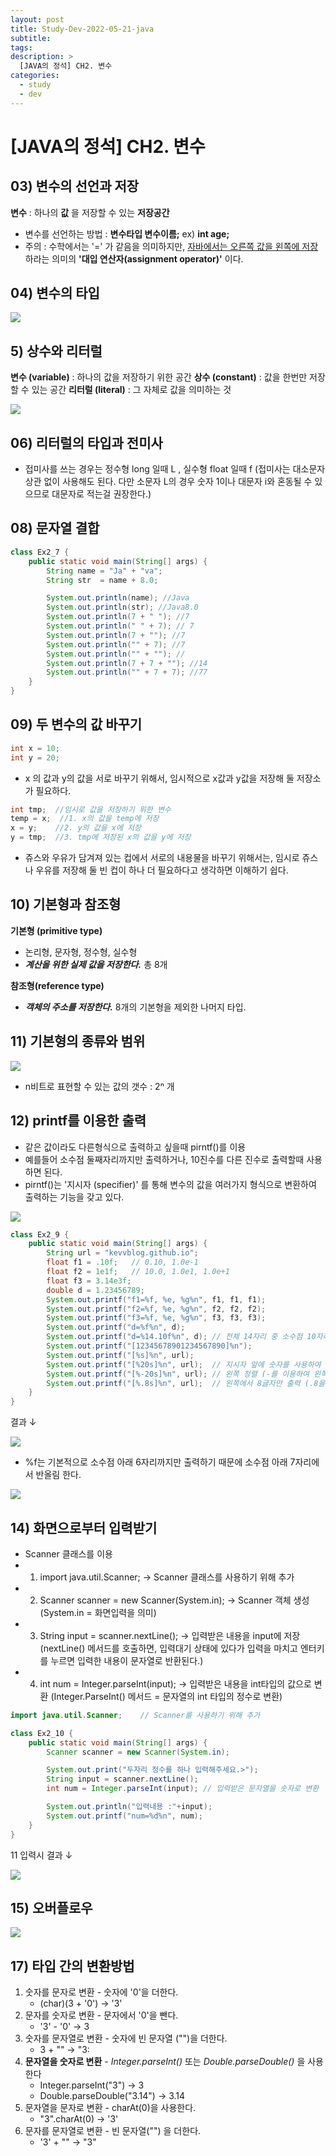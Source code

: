 ```yaml
---
layout: post
title: Study-Dev-2022-05-21-java
subtitle:
tags:
description: >
  [JAVA의 정석] CH2. 변수
categories:
  - study
  - dev
---
```


# [JAVA의 정석] CH2. 변수 

## 03) 변수의 선언과 저장

__변수__ : 하나의 __값__ 을 저장할 수 있는 __저장공간__ <br>

- 변수를 선언하는 방법 : __변수타입 변수이름;__ ex) __int age;__
- 주의 : 수학에서는 '=' 가 같음을 의미하지만, <u> 자바에서는 오른쪽 값을 왼쪽에 저장 </u> 하라는 의미의 __'대입 연산자(assignment operator)'__ 이다. <br>

## 04) 변수의 타입

![](../../../assets/img/study/dev/Study-Dev-2022-05-21-java/1.png)

## 5) 상수와 리터럴

__변수 (variable)__ : 하나의 값을 저장하기 위한 공간
__상수 (constant)__ : 값을 한번만 저장할 수 있는 공간
__리터럴 (literal)__ : 그 자체로 값을 의미하는 것

![](../../../assets/img/study/dev/Study-Dev-2022-05-21-java/2.png)

## 06) 리터럴의 타입과 전미사

- 접미사를 쓰는 경우는 정수형 long 일때 L , 실수형 float 일때 f (접미사는 대소문자 상관 없이 사용해도 된다. 다만 소문자 L의 경우 숫자 1이나 대문자 i와 혼동될 수 있으므로 대문자로 적는걸 권장한다.)

## 08) 문자열 결합

```java
class Ex2_7 {
	public static void main(String[] args) {
		String name = "Ja" + "va";
		String str  = name + 8.0;

		System.out.println(name); //Java
		System.out.println(str); //Java8.0
		System.out.println(7 + " "); //7
		System.out.println(" " + 7); // 7
		System.out.println(7 + ""); //7
		System.out.println("" + 7); //7
		System.out.println("" + ""); //  
		System.out.println(7 + 7 + ""); //14
		System.out.println("" + 7 + 7); //77
	}
}
```

## 09) 두 변수의 값 바꾸기

```java
int x = 10;
int y = 20;
```

- x 의 값과 y의 값을 서로 바꾸기 위해서, 임시적으로 x값과 y값을 저장해 둘 저장소가 필요하다. <br>

```java
int tmp;  //임시로 값을 저장하기 위한 변수 
temp = x;  //1. x의 값을 temp에 저장
x = y;    //2. y의 값을 x에 저장 
y = tmp;  //3. tmp에 저장된 x의 값을 y에 저장 
```

- 쥬스와 우유가 담겨져 있는 컵에서 서로의 내용물을 바꾸기 위해서는, 임시로 쥬스나 우유를 저장해 둘 빈 컵이 하나 더 필요하다고 생각하면 이해하기 쉽다.

## 10) 기본형과 참조형

__기본형 (primitive type)__

- 논리형, 문자형, 정수형, 실수형
- ___계산을 위한 실제 값을 저장한다.___ 총 8개

__참조형(reference type)__

- ___객체의 주소를 저장한다.___ 8개의 기본형을 제외한 나머지 타입.

## 11) 기본형의 종류와 범위

![](../../../assets/img/study/dev/Study-Dev-2022-05-21-java/3.png)

- n비트로 표현할 수 있는 값의 갯수 : 2ⁿ 개

## 12) printf를 이용한 출력

- 같은 값이라도 다른형식으로 출력하고 싶을때 pirntf()를 이용
- 예를들어 소수점 둘째자리까지만 출력하거나, 10진수를 다른 진수로 출력할때 사용하면 된다.
- pirntf()는 '지시자 (specifier)' 를 통해 변수의 값을 여러가지 형식으로 변환하여 출력하는 기능을 갖고 있다.

![](../../../assets/img/study/dev/Study-Dev-2022-05-21-java/4.png)


```java
class Ex2_9 {
	public static void main(String[] args) {
		String url = "kevvblog.github.io";
		float f1 = .10f;   // 0.10, 1.0e-1
		float f2 = 1e1f;   // 10.0, 1.0e1, 1.0e+1
		float f3 = 3.14e3f;
		double d = 1.23456789;
		System.out.printf("f1=%f, %e, %g%n", f1, f1, f1); 
		System.out.printf("f2=%f, %e, %g%n", f2, f2, f2); 
		System.out.printf("f3=%f, %e, %g%n", f3, f3, f3);
		System.out.printf("d=%f%n", d);
		System.out.printf("d=%14.10f%n", d); // 전체 14자리 중 소수점 10자리
		System.out.printf("[12345678901234567890]%n");
		System.out.printf("[%s]%n", url);
		System.out.printf("[%20s]%n", url);	 // 지시자 앞에 숫자를 사용하여 출력할 자릿수를 설정
		System.out.printf("[%-20s]%n", url); // 왼쪽 정렬 (-를 이용하여 왼쪽 정렬)
		System.out.printf("[%.8s]%n", url);  // 왼쪽에서 8글자만 출력 (.8을 이용하여 부분출력)
	}
}
```

결과 ↓

![](../../../assets/img/study/dev/Study-Dev-2022-05-21-java/5.png)

- %f는 기본적으로 소수점 아래 6자리까지만 출력하기 때문에 소수점 아래 7자리에서 반올림 한다.

![](../../../assets/img/study/dev/Study-Dev-2022-05-21-java/6.png)

## 14) 화면으로부터 입력받기

- Scanner 클래스를 이용
- 1. import java.util.Scanner;  → Scanner 클래스를 사용하기 위해 추가
- 2. Scanner scanner = new Scanner(System.in); → Scanner 객체 생성 (System.in = 화면입력을 의미)
- 3. String input = scanner.nextLine(); → 입력받은 내용을 input에 저장 (nextLine() 메서드를 호출하면, 입력대기 상태에 있다가 입력을 마치고 엔터키를 누르면 입력한 내용이 문자열로 반환된다.)
- 4. int num = Integer.parseInt(input); → 입력받은 내용을 int타입의 값으로 변환 (Integer.ParseInt() 메서드 = 문자열의 int 타입의 정수로 변환)


```java
import java.util.Scanner;    // Scanner를 사용하기 위해 추가

class Ex2_10 { 
	public static void main(String[] args) { 
		Scanner scanner = new Scanner(System.in);

		System.out.print("두자리 정수를 하나 입력해주세요.>");
		String input = scanner.nextLine();
		int num = Integer.parseInt(input); // 입력받은 문자열을 숫자로 변환

		System.out.println("입력내용 :"+input);
		System.out.printf("num=%d%n", num);
	} 
}
```

11 입력시 결과 ↓

![](../../../assets/img/study/dev/Study-Dev-2022-05-21-java/7.png)


## 15) 오버플로우


![](../../../assets/img/study/dev/Study-Dev-2022-05-21-java/8.png)


## 17) 타입 간의 변환방법

1. 숫자를 문자로 변환 - 숫자에 '0'을 더한다.
   - (char)(3 + '0') → '3'
2. 문자를 숫자로 변환 - 문자에서 '0'을 뺀다.
   - '3' - '0' → 3
3. 숫자를 문자열로 변환 - 숫자에 빈 문자열 ("")을 더한다.
   - 3 + "" → "3:
4. __문자열을 숫자로 변환__ - _Integer.parseInt()_ 또는 _Double.parseDouble()_ 을 사용한다
   - Integer.parseInt("3") → 3
   - Double.parseDouble("3.14") → 3.14
5. 문자열을 문자로 변환 - charAt(0)을 사용한다.
   - "3".charAt(0) → '3'
6. 문자를 문자열로 변환 - 빈 문자열("") 을 더한다.
   - '3' + "" → "3"   
